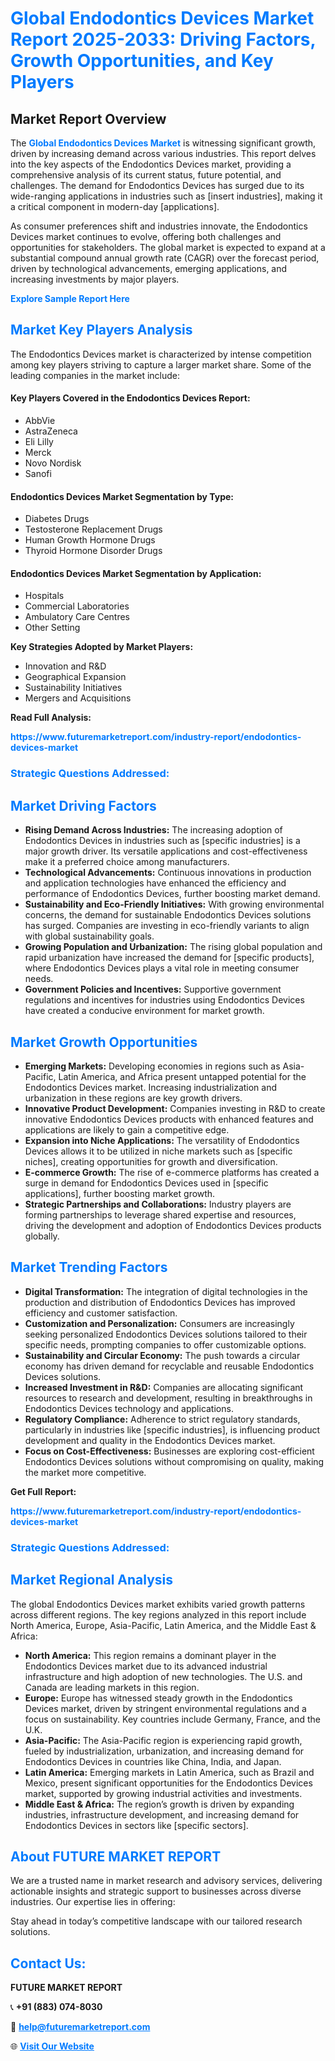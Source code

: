 <h1 style="color: #007BFF;">Global Endodontics Devices Market Report 2025-2033: Driving Factors, Growth Opportunities, and Key Players</h1>

<section id="overview">
<h2>Market Report Overview</h2>
<p>The <a href="https://www.futuremarketreport.com/industry-report/endodontics-devices-market" style="color: #007BFF; text-decoration: none;"><strong>Global Endodontics Devices Market</strong></a> is witnessing significant growth, driven by increasing demand across various industries. This report delves into the key aspects of the Endodontics Devices market, providing a comprehensive analysis of its current status, future potential, and challenges. The demand for Endodontics Devices has surged due to its wide-ranging applications in industries such as [insert industries], making it a critical component in modern-day [applications].</p>
<p>As consumer preferences shift and industries innovate, the Endodontics Devices market continues to evolve, offering both challenges and opportunities for stakeholders. The global market is expected to expand at a substantial compound annual growth rate (CAGR) over the forecast period, driven by technological advancements, emerging applications, and increasing investments by major players.</p>
</section>

<section id="overview">
<p><a href="https://www.futuremarketreport.com/request-sample/reportId=34735" style="color: #007BFF; text-decoration: none;"><strong>Explore Sample Report Here</strong></a></p>
</section>

<section id="key-players">
<h2 style="color: #007BFF;">Market Key Players Analysis</h2>
<p>The Endodontics Devices market is characterized by intense competition among key players striving to capture a larger market share. Some of the leading companies in the market include:</p>
<h4>Key Players Covered in the Endodontics Devices Report:</h4>
<ul><li>AbbVie</li><li>AstraZeneca</li><li>Eli Lilly</li><li>Merck</li><li>Novo Nordisk</li><li>Sanofi</li></ul>
<h4>Endodontics Devices Market Segmentation by Type:</h4>
<ul><li>Diabetes Drugs</li><li>Testosterone Replacement Drugs</li><li>Human Growth Hormone Drugs</li><li>Thyroid Hormone Disorder Drugs</li></ul>

<h4>Endodontics Devices Market Segmentation by Application:</h4>
<ul><li>Hospitals</li><li>Commercial Laboratories</li><li>Ambulatory Care Centres</li><li>Other Setting</li></ul>
<p><strong>Key Strategies Adopted by Market Players:</strong></p>
<ul>
<li>Innovation and R&D</li>
<li>Geographical Expansion</li>
<li>Sustainability Initiatives</li>
<li>Mergers and Acquisitions</li>
</ul>
</section>

<section>
<p><strong>Read Full Analysis: </strong></p><a href="https://www.futuremarketreport.com/industry-report/endodontics-devices-market" style="color: #007BFF; text-decoration: none;"><strong>https://www.futuremarketreport.com/industry-report/endodontics-devices-market</strong></a>
<h3 style="color: #007BFF;">Strategic Questions Addressed:</h3>
</section>

<section id="driving-factors">
<h2 style="color: #007BFF;">Market Driving Factors</h2>
<ul>
<li><strong>Rising Demand Across Industries:</strong> The increasing adoption of Endodontics Devices in industries such as [specific industries] is a major growth driver. Its versatile applications and cost-effectiveness make it a preferred choice among manufacturers.</li>
<li><strong>Technological Advancements:</strong> Continuous innovations in production and application technologies have enhanced the efficiency and performance of Endodontics Devices, further boosting market demand.</li>
<li><strong>Sustainability and Eco-Friendly Initiatives:</strong> With growing environmental concerns, the demand for sustainable Endodontics Devices solutions has surged. Companies are investing in eco-friendly variants to align with global sustainability goals.</li>
<li><strong>Growing Population and Urbanization:</strong> The rising global population and rapid urbanization have increased the demand for [specific products], where Endodontics Devices plays a vital role in meeting consumer needs.</li>
<li><strong>Government Policies and Incentives:</strong> Supportive government regulations and incentives for industries using Endodontics Devices have created a conducive environment for market growth.</li>
</ul>
</section>

<section id="growth-opportunities">
<h2 style="color: #007BFF;">Market Growth Opportunities</h2>
<ul>
<li><strong>Emerging Markets:</strong> Developing economies in regions such as Asia-Pacific, Latin America, and Africa present untapped potential for the Endodontics Devices market. Increasing industrialization and urbanization in these regions are key growth drivers.</li>
<li><strong>Innovative Product Development:</strong> Companies investing in R&D to create innovative Endodontics Devices products with enhanced features and applications are likely to gain a competitive edge.</li>
<li><strong>Expansion into Niche Applications:</strong> The versatility of Endodontics Devices allows it to be utilized in niche markets such as [specific niches], creating opportunities for growth and diversification.</li>
<li><strong>E-commerce Growth:</strong> The rise of e-commerce platforms has created a surge in demand for Endodontics Devices used in [specific applications], further boosting market growth.</li>
<li><strong>Strategic Partnerships and Collaborations:</strong> Industry players are forming partnerships to leverage shared expertise and resources, driving the development and adoption of Endodontics Devices products globally.</li>
</ul>
</section>

<section id="trending-factors">
<h2 style="color: #007BFF;">Market Trending Factors</h2>
<ul>
<li><strong>Digital Transformation:</strong> The integration of digital technologies in the production and distribution of Endodontics Devices has improved efficiency and customer satisfaction.</li>
<li><strong>Customization and Personalization:</strong> Consumers are increasingly seeking personalized Endodontics Devices solutions tailored to their specific needs, prompting companies to offer customizable options.</li>
<li><strong>Sustainability and Circular Economy:</strong> The push towards a circular economy has driven demand for recyclable and reusable Endodontics Devices solutions.</li>
<li><strong>Increased Investment in R&D:</strong> Companies are allocating significant resources to research and development, resulting in breakthroughs in Endodontics Devices technology and applications.</li>
<li><strong>Regulatory Compliance:</strong> Adherence to strict regulatory standards, particularly in industries like [specific industries], is influencing product development and quality in the Endodontics Devices market.</li>
<li><strong>Focus on Cost-Effectiveness:</strong> Businesses are exploring cost-efficient Endodontics Devices solutions without compromising on quality, making the market more competitive.</li>
</ul>
</section>

<section>
<p><strong>Get Full Report: </strong></p><a href="https://www.futuremarketreport.com/industry-report/endodontics-devices-market" style="color: #007BFF; text-decoration: none;"><strong>https://www.futuremarketreport.com/industry-report/endodontics-devices-market</strong></a>
<h3 style="color: #007BFF;">Strategic Questions Addressed:</h3>
</section>


<section id="regional-analysis">
<h2 style="color: #007BFF;">Market Regional Analysis</h2>
<p>The global Endodontics Devices market exhibits varied growth patterns across different regions. The key regions analyzed in this report include North America, Europe, Asia-Pacific, Latin America, and the Middle East & Africa:</p>
<ul>
<li><strong>North America:</strong> This region remains a dominant player in the Endodontics Devices market due to its advanced industrial infrastructure and high adoption of new technologies. The U.S. and Canada are leading markets in this region.</li>
<li><strong>Europe:</strong> Europe has witnessed steady growth in the Endodontics Devices market, driven by stringent environmental regulations and a focus on sustainability. Key countries include Germany, France, and the U.K.</li>
<li><strong>Asia-Pacific:</strong> The Asia-Pacific region is experiencing rapid growth, fueled by industrialization, urbanization, and increasing demand for Endodontics Devices in countries like China, India, and Japan.</li>
<li><strong>Latin America:</strong> Emerging markets in Latin America, such as Brazil and Mexico, present significant opportunities for the Endodontics Devices market, supported by growing industrial activities and investments.</li>
<li><strong>Middle East & Africa:</strong> The region’s growth is driven by expanding industries, infrastructure development, and increasing demand for Endodontics Devices in sectors like [specific sectors].</li>
</ul>
</section>

<footer>
<h2 style="color: #007BFF;">About FUTURE MARKET REPORT</h2>
<p>We are a trusted name in market research and advisory services, delivering actionable insights and strategic support to businesses across diverse industries. Our expertise lies in offering:</p>

<p>Stay ahead in today’s competitive landscape with our tailored research solutions.</p>

<h2 style="color: #007BFF;">Contact Us:</h2>
<p><strong>FUTURE MARKET REPORT</strong></p>
<p>📞 <strong>+91 (883) 074-8030</strong></p>
<p>📧 <strong><a href="mailto:help@futuremarketreport.com" style="color: #007BFF;">help@futuremarketreport.com</a></strong></p>
<p>🌐 <strong><a href="https://www.futuremarketreport.com/" style="color: #007BFF;">Visit Our Website</a></strong></p>
</footer>